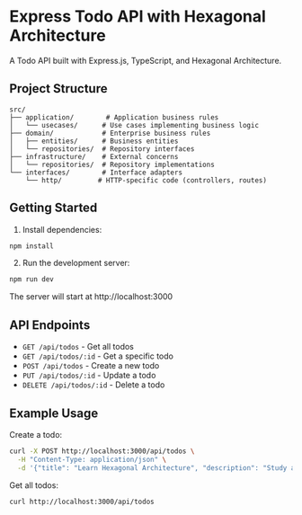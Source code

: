 # Express Todo API with Hexagonal Architecture

A Todo API built with Express.js, TypeScript, and Hexagonal Architecture.

## Project Structure

```
src/
├── application/        # Application business rules
│   └── usecases/      # Use cases implementing business logic
├── domain/            # Enterprise business rules
│   ├── entities/      # Business entities
│   └── repositories/  # Repository interfaces
├── infrastructure/    # External concerns
│   └── repositories/  # Repository implementations
└── interfaces/        # Interface adapters
    └── http/         # HTTP-specific code (controllers, routes)
```

## Getting Started

1. Install dependencies:
```bash
npm install
```

2. Run the development server:
```bash
npm run dev
```

The server will start at http://localhost:3000

## API Endpoints

- `GET /api/todos` - Get all todos
- `GET /api/todos/:id` - Get a specific todo
- `POST /api/todos` - Create a new todo
- `PUT /api/todos/:id` - Update a todo
- `DELETE /api/todos/:id` - Delete a todo

## Example Usage

Create a todo:
```bash
curl -X POST http://localhost:3000/api/todos \
  -H "Content-Type: application/json" \
  -d '{"title": "Learn Hexagonal Architecture", "description": "Study and implement a project"}'
```

Get all todos:
```bash
curl http://localhost:3000/api/todos
```
